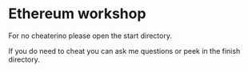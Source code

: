 # Ethereum workshop

For no cheaterino please open the start directory.

If you do need to cheat you can ask me questions or peek in the finish directory.

